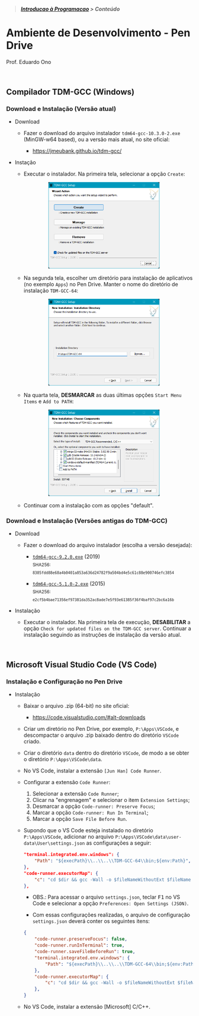 > <h5><a href="https://github.com/eduardo-ono/Introducao-a-Programacao">Introducao à Programacao</a> > Conteúdo</h5>

# Ambiente de Desenvolvimento - Pen Drive

Prof. Eduardo Ono

<br>

## Compilador TDM-GCC (Windows)

### Download e Instalação (Versão atual)

* Download

  * Fazer o download do arquivo instalador `tdm64-gcc-10.3.0-2.exe` (MinGW-w64 based), ou a versão mais atual, no site oficial:

    * https://jmeubank.github.io/tdm-gcc/

* Instação

  * Executar o instalador. Na primeira tela, selecionar a opção `Create`:

  <p align="center"><img src="./assets/tdm-gcc-install-pen-drive-01.png" alt="img" width="300"></p>

  * Na segunda tela, escolher um diretório para instalação de aplicativos (no exemplo `Apps`) no Pen Drive. Manter o nome do diretório de instalação `TDM-GCC-64`:

  <p align="center"><img src="./assets/tdm-gcc-install-pen-drive-03.png" alt="img" width="300"></p>

  * Na quarta tela, __DESMARCAR__ as duas últimas opções `Start Menu Items` e `Add to PATH`:

  <p align="center"><img src="./assets/tdm-gcc-install-pen-drive-04.png" alt="img" width="300"></p>

  * Continuar com a instalação com as opções "default".

### Download e Instalação (Versões antigas do TDM-GCC)

* Download

  * Fazer o download do arquivo instalador (escolha a versão desejada):

    * [`tdm64-gcc-9.2.0.exe`](https://github.com/jmeubank/tdm-gcc/releases/download/v9.2.0-tdm64-1/tdm64-gcc-9.2.0.exe) (2019)<br><sub>SHA256: `8385fdd88e68a4b0401a853a636d24782f9a504bd4e5c61c88e900746efc3854`</sub>

    * [`tdm64-gcc-5.1.0-2.exe`](https://app.box.com/s/dujmht3ld9l3a2zb0wt0uvx8afjedoip) (2015)<br><sub>SHA256: `e2cf5b4bae71356ef97381da352ac8ade7e5f93e61385f36f4baf97c2bc6a16b`</sub>

* Instalação

  * Executar o instalador. Na primeira tela de execução, __DESABILITAR__ a opção `Check for updated files on the TDM-GCC server`. Continuar a instalação seguindo as instruções de instalação da versão atual.

<br>

## Microsoft Visual Studio Code (VS Code)

### Instalação e Configuração no Pen Drive

* Instalação

  * Baixar o arquivo .zip (64-bit) no site oficial:

    * https://code.visualstudio.com/#alt-downloads
  
  * Criar um diretório no Pen Drive, por exemplo, `P:\Apps\VSCode`, e descompactar o arquivo .zip baixado dentro do diretório `VSCode` criado.
  
  * Criar o diretório `data` dentro do diretório `VSCode`, de modo a se obter o diretório `P:\Apps\VSCode\data`.

  * No VS Code, instalar a extensão `[Jun Han] Code Runner`.

  * Configurar a extensão `Code Runner`:

    1. Selecionar a extensão `Code Runner`;
    1. Clicar na "engrenagem" e selecionar o item `Extension Settings`;
    1. Desmarcar a opção `Code-runner: Preserve Focus`;
    1. Marcar a opção `Code-runner: Run In Terminal`;
    1. Marcar a opção `Save File Before Run`.

  * Supondo que o VS Code esteja instalado no diretório `P:\Apps\VSCode`, adicionar no arquivo `P:\Apps\VSCode\data\user-data\User\settings.json` as configurações a seguir:

    ```json
    "terminal.integrated.env.windows": {
        "Path": "${execPath}\\..\\..\\TDM-GCC-64\\bin;${env:Path}",
    },
    "code-runner.executorMap": {
        "c": "cd $dir && gcc -Wall -o $fileNameWithoutExt $fileName && ./$fileNameWithoutExt",
    },
    ```

    * OBS.: Para acessar o arquivo `settings.json`, teclar <kbd>F1</kbd> no VS Code e selecionar a opção `Preferences: Open Settings (JSON)`.

    * Com essas configurações realizadas, o arquivo de configuração `settings.json` deverá conter os seguintes itens:

    ```json
    {
        "code-runner.preserveFocus": false,
        "code-runner.runInTerminal": true,
        "code-runner.saveFileBeforeRun": true,
        "terminal.integrated.env.windows": {
            "Path": "${execPath}\\..\\..\\TDM-GCC-64\\bin;${env:Path}",
        },
        "code-runner.executorMap": {
            "c": "cd $dir && gcc -Wall -o $fileNameWithoutExt $fileName && ./$fileNameWithoutExt",
        },
    }
    ```

  * No VS Code, instalar a extensão [Microsoft] C/C++.
  
<br>
